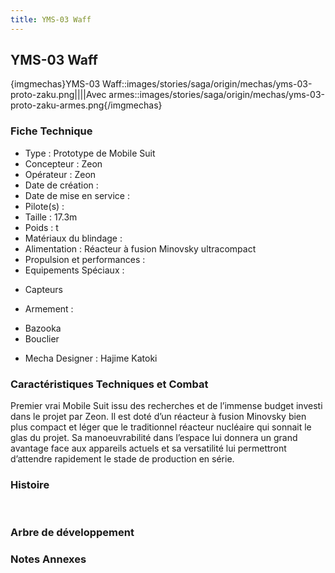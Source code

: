 ```yaml
---
title: YMS-03 Waff
---
```


YMS-03 Waff
-----------


{imgmechas}YMS-03 Waff::images/stories/saga/origin/mechas/yms-03-proto-zaku.png||||Avec armes::images/stories/saga/origin/mechas/yms-03-proto-zaku-armes.png{/imgmechas}


### Fiche Technique


- Type : Prototype de Mobile Suit   
- Concepteur : Zeon   
- Opérateur : Zeon   
- Date de création :   
- Date de mise en service :   
- Pilote(s) :   
- Taille : 17.3m   
- Poids : t   
- Matériaux du blindage :   
- Alimentation : Réacteur à fusion Minovsky ultracompact   
- Propulsion et performances :   
- Equipements Spéciaux :


* Capteurs


- Armement :


* Bazooka
* Bouclier


- Mecha Designer : Hajime Katoki


### Caractéristiques Techniques et Combat


Premier vrai Mobile Suit issu des recherches et de l’immense budget investi dans le projet par Zeon. Il est doté d’un réacteur à fusion Minovsky bien plus compact et léger que le traditionnel réacteur nucléaire qui sonnait le glas du projet. Sa manoeuvrabilité dans l’espace lui donnera un grand avantage face aux appareils actuels et sa versatilité lui permettront d’attendre rapidement le stade de production en série.


### Histoire


 


### Arbre de développement


### Notes Annexes

